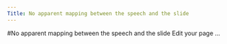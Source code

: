 ```yaml
---
Title: No apparent mapping between the speech and the slide
---
```

#No apparent mapping between the speech and the slide
Edit your page ...

